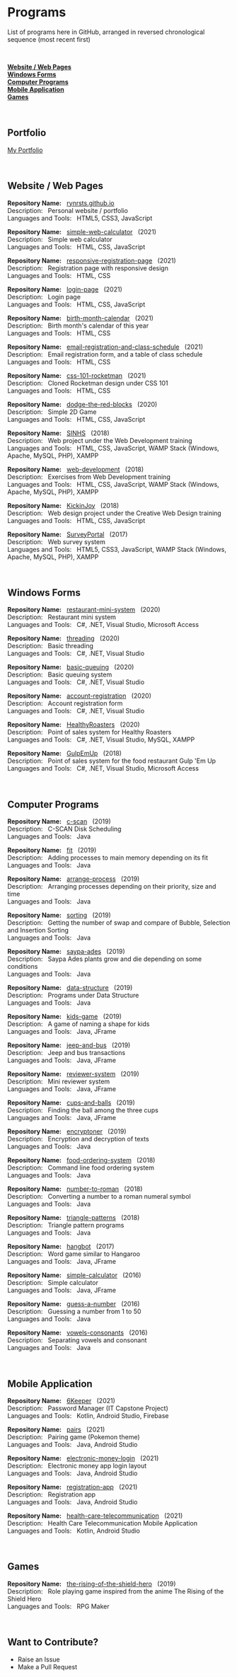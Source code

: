# Programs

List of programs here in GitHub, arranged in reversed chronological sequence (most recent first)

<br>

**[Website / Web Pages](#website-/-web-pages)**<br>
**[Windows Forms](#windows-forms)**<br>
**[Computer Programs](#computer-programs)**<br>
**[Mobile Application](#mobile-application)**<br>
**[Games](#games)**

<br>

## Portfolio

[My Portfolio](https://rynrsts.github.io)

<br>

## Website / Web Pages

**Repository Name:** &nbsp; [rynrsts.github.io](https://github.com/rynrsts/rynrsts.github.io) <br>
Description: &nbsp; Personal website / portfolio <br>
Languages and Tools: &nbsp; HTML5, CSS3, JavaScript

**Repository Name:** &nbsp; [simple-web-calculator](https://github.com/rynrsts/simple-web-calculator) &nbsp; (2021) <br>
Description: &nbsp; Simple web calculator <br>
Languages and Tools: &nbsp; HTML, CSS, JavaScript
<!-- 4th Year, 1st Term (2021) -->

**Repository Name:** &nbsp; [responsive-registration-page](https://github.com/rynrsts/responsive-registration-page) &nbsp; (2021) <br>
Description: &nbsp; Registration page with responsive design <br>
Languages and Tools: &nbsp; HTML, CSS
<!-- 4th Year, 1st Term (2021) -->

**Repository Name:** &nbsp; [login-page](https://github.com/rynrsts/login-page) &nbsp; (2021) <br>
Description: &nbsp; Login page <br>
Languages and Tools: &nbsp; HTML, CSS, JavaScript
<!-- 4th Year, 1st Term (2021) -->

**Repository Name:** &nbsp; [birth-month-calendar](https://github.com/rynrsts/birth-month-calendar) &nbsp; (2021) <br>
Description: &nbsp; Birth month's calendar of this year <br>
Languages and Tools: &nbsp; HTML, CSS
<!-- 4th Year, 1st Term (2021) -->

**Repository Name:** &nbsp; [email-registration-and-class-schedule](https://github.com/rynrsts/email-registration-and-class-schedule) &nbsp; (2021) <br>
Description: &nbsp; Email registration form, and a table of class schedule <br>
Languages and Tools: &nbsp; HTML, CSS
<!-- 4th Year, 1st Term (2021) -->

**Repository Name:** &nbsp; [css-101-rocketman](https://github.com/rynrsts/css-101-rocketman) &nbsp; (2021) <br>
Description: &nbsp; Cloned Rocketman design under CSS 101 <br>
Languages and Tools: &nbsp; HTML, CSS
<!-- Summer (2021) -->

**Repository Name:** &nbsp; [dodge-the-red-blocks](https://github.com/rynrsts/dodge-the-red-blocks) &nbsp; (2020) <br>
Description: &nbsp; Simple 2D Game <br>
Languages and Tools: &nbsp; HTML, CSS, JavaScript
<!-- 3rd Year, 1st Term (2020) -->

**Repository Name:** &nbsp; [SINHS](https://github.com/rynrsts/SINHS) &nbsp; (2018) <br>
Description: &nbsp; Web project under the Web Development training <br>
Languages and Tools: &nbsp; HTML, CSS, JavaScript, WAMP Stack (Windows, Apache, MySQL, PHP), XAMPP
<!-- Summer (2018) -->

**Repository Name:** &nbsp; [web-development](https://github.com/rynrsts/web-development) &nbsp; (2018) <br>
Description: &nbsp; Exercises from Web Development training <br>
Languages and Tools: &nbsp; HTML, CSS, JavaScript, WAMP Stack (Windows, Apache, MySQL, PHP), XAMPP
<!-- Summer (2018) -->

**Repository Name:** &nbsp; [KickinJoy](https://github.com/rynrsts/KickinJoy) &nbsp; (2018) <br>
Description: &nbsp; Web design project under the Creative Web Design training <br>
Languages and Tools: &nbsp; HTML, CSS, JavaScript
<!-- Summer (2018) -->

**Repository Name:** &nbsp; [SurveyPortal](https://github.com/rynrsts/SurveyPortal) &nbsp; (2017) <br>
Description: &nbsp; Web survey system <br>
Languages and Tools: &nbsp; HTML5, CSS3, JavaScript, WAMP Stack (Windows, Apache, MySQL, PHP), XAMPP
<!-- Grade 12, 1st Term (2017) -->

<br>

## Windows Forms

**Repository Name:** &nbsp; [restaurant-mini-system](https://github.com/rynrsts/restaurant-mini-system) &nbsp; (2020) <br>
Description: &nbsp; Restaurant mini system <br>
Languages and Tools: &nbsp; C#, .NET, Visual Studio, Microsoft Access
<!-- 3rd Year, 1st Term (2020) -->

**Repository Name:** &nbsp; [threading](https://github.com/rynrsts/threading) &nbsp; (2020) <br>
Description: &nbsp; Basic threading <br>
Languages and Tools: &nbsp; C#, .NET, Visual Studio
<!-- 3rd Year, 1st Term (2020) -->

**Repository Name:** &nbsp; [basic-queuing](https://github.com/rynrsts/basic-queuing) &nbsp; (2020) <br>
Description: &nbsp; Basic queuing system <br>
Languages and Tools: &nbsp; C#, .NET, Visual Studio
<!-- 3rd Year, 1st Term (2020) -->

**Repository Name:** &nbsp; [account-registration](https://github.com/rynrsts/account-registration) &nbsp; (2020) <br>
Description: &nbsp; Account registration form <br>
Languages and Tools: &nbsp; C#, .NET, Visual Studio
<!-- 3rd Year, 1st Term (2020) -->

**Repository Name:** &nbsp; [HealthyRoasters](https://github.com/rynrsts/HealthyRoasters) &nbsp; (2020) <br>
Description: &nbsp; Point of sales system for Healthy Roasters <br>
Languages and Tools: &nbsp; C#, .NET, Visual Studio, MySQL, XAMPP
<!-- 2nd Year, 2nd Term (2020) -->

**Repository Name:** &nbsp; [GulpEmUp](https://github.com/rynrsts/GulpEmUp) &nbsp; (2018) <br>
Description: &nbsp; Point of sales system for the food restaurant Gulp 'Em Up <br>
Languages and Tools: &nbsp; C#, .NET, Visual Studio, Microsoft Access
<!-- Grade 12, 2nd Term (2018) -->

<br>

## Computer Programs

**Repository Name:** &nbsp; [c-scan](https://github.com/rynrsts/c-scan) &nbsp; (2019) <br>
Description: &nbsp; C-SCAN Disk Scheduling <br>
Languages and Tools: &nbsp; Java
<!-- 2nd Year, 1st Term (2019) -->

**Repository Name:** &nbsp; [fit](https://github.com/rynrsts/fit) &nbsp; (2019) <br>
Description: &nbsp; Adding processes to main memory depending on its fit <br>
Languages and Tools: &nbsp; Java
<!-- 2nd Year, 1st Term (2019) -->

**Repository Name:** &nbsp; [arrange-process](https://github.com/rynrsts/arrange-process) &nbsp; (2019) <br>
Description: &nbsp; Arranging processes depending on their priority, size and time <br>
Languages and Tools: &nbsp; Java
<!-- 2nd Year, 1st Term (2019) -->

**Repository Name:** &nbsp; [sorting](https://github.com/rynrsts/sorting) &nbsp; (2019) <br>
Description: &nbsp; Getting the number of swap and compare of Bubble, Selection and Insertion Sorting <br>
Languages and Tools: &nbsp; Java
<!-- 2nd Year, 1st Term (2019) -->

**Repository Name:** &nbsp; [saypa-ades](https://github.com/rynrsts/saypa-ades) &nbsp; (2019) <br>
Description: &nbsp; Saypa Ades plants grow and die depending on some conditions <br>
Languages and Tools: &nbsp; Java
<!-- 2nd Year, 1st Term (2019) -->

**Repository Name:** &nbsp; [data-structure](https://github.com/rynrsts/data-structure) &nbsp; (2019) <br>
Description: &nbsp; Programs under Data Structure <br>
Languages and Tools: &nbsp; Java
<!-- 2nd Year, 1st Term (2019) -->

**Repository Name:** &nbsp; [kids-game](https://github.com/rynrsts/kids-game) &nbsp; (2019) <br>
Description: &nbsp; A game of naming a shape for kids <br>
Languages and Tools: &nbsp; Java, JFrame
<!-- 1st Year, 2nd Term (2019) -->

**Repository Name:** &nbsp; [jeep-and-bus](https://github.com/rynrsts/jeep-and-bus) &nbsp; (2019) <br>
Description: &nbsp; Jeep and bus transactions <br>
Languages and Tools: &nbsp; Java, JFrame
<!-- 1st Year, 2nd Term (2019) -->

**Repository Name:** &nbsp; [reviewer-system](https://github.com/rynrsts/reviewer-system) &nbsp; (2019) <br>
Description: &nbsp; Mini reviewer system <br>
Languages and Tools: &nbsp; Java, JFrame
<!-- 1st Year, 2nd Term (2019) -->

**Repository Name:** &nbsp; [cups-and-balls](https://github.com/rynrsts/cups-and-balls) &nbsp; (2019) <br>
Description: &nbsp; Finding the ball among the three cups <br>
Languages and Tools: &nbsp; Java, JFrame
<!-- 1st Year, 2nd Term (2019) -->

**Repository Name:** &nbsp; [encryptoner](https://github.com/rynrsts/encryptoner) &nbsp; (2019) <br>
Description: &nbsp; Encryption and decryption of texts <br>
Languages and Tools: &nbsp; Java
<!-- 1st Year, 2nd Term (2019) -->

**Repository Name:** &nbsp; [food-ordering-system](https://github.com/rynrsts/food-ordering-system) &nbsp; (2018) <br>
Description: &nbsp; Command line food ordering system <br>
Languages and Tools: &nbsp; Java
<!-- 1st Year, 1st Term (2018) -->

**Repository Name:** &nbsp; [number-to-roman](https://github.com/rynrsts/number-to-roman) &nbsp; (2018) <br>
Description: &nbsp; Converting a number to a roman numeral symbol <br>
Languages and Tools: &nbsp; Java
<!-- 1st Year, 1st Term (2018) -->

**Repository Name:** &nbsp; [triangle-patterns](https://github.com/rynrsts/triangle-patterns) &nbsp; (2018) <br>
Description: &nbsp; Triangle pattern programs <br>
Languages and Tools: &nbsp; Java
<!-- 1st Year, 1st Term (2018) -->

**Repository Name:** &nbsp; [hangbot](https://github.com/rynrsts/hangbot) &nbsp; (2017) <br>
Description: &nbsp; Word game similar to Hangaroo <br>
Languages and Tools: &nbsp; Java, JFrame
<!-- Grade 12, 1st Term (2017) -->

**Repository Name:** &nbsp; [simple-calculator](https://github.com/rynrsts/simple-calculator) &nbsp; (2016) <br>
Description: &nbsp; Simple calculator <br>
Languages and Tools: &nbsp; Java, JFrame
<!-- Grade 11, 1st Term (2016) -->

**Repository Name:** &nbsp; [guess-a-number](https://github.com/rynrsts/guess-a-number) &nbsp; (2016) <br>
Description: &nbsp; Guessing a number from 1 to 50 <br>
Languages and Tools: &nbsp; Java
<!-- Grade 11, 1st Term (2016) -->

**Repository Name:** &nbsp; [vowels-consonants](https://github.com/rynrsts/vowels-consonants) &nbsp; (2016) <br>
Description: &nbsp; Separating vowels and consonant <br>
Languages and Tools: &nbsp; Java
<!-- Grade 11, 1st Term (2016) -->

<br>

## Mobile Application

**Repository Name:** &nbsp; [6Keeper](https://github.com/rynrsts/6Keeper) &nbsp; (2021) <br>
Description: &nbsp; Password Manager (IT Capstone Project) <br>
Languages and Tools: &nbsp; Kotlin, Android Studio, Firebase
<!-- 4th Year, 1st Term (2021) -->

**Repository Name:** &nbsp; [pairs](https://github.com/rynrsts/pairs) &nbsp; (2021) <br>
Description: &nbsp; Pairing game (Pokemon theme) <br>
Languages and Tools: &nbsp; Java, Android Studio
<!-- 4th Year, 1st Term (2021) -->

**Repository Name:** &nbsp; [electronic-money-login](https://github.com/rynrsts/electronic-money-login) &nbsp; (2021) <br>
Description: &nbsp; Electronic money app login layout <br>
Languages and Tools: &nbsp; Java, Android Studio
<!-- 4th Year, 1st Term (2021) -->

**Repository Name:** &nbsp; [registration-app](https://github.com/rynrsts/registration-app) &nbsp; (2021) <br>
Description: &nbsp; Registration app <br>
Languages and Tools: &nbsp; Java, Android Studio
<!-- 4th Year, 1st Term (2021) -->

**Repository Name:** &nbsp; [health-care-telecommunication](https://github.com/rynrsts/health-care-telecommunication) &nbsp; (2021) <br>
Description: &nbsp; Health Care Telecommunication Mobile Application <br>
Languages and Tools: &nbsp; Kotlin, Android Studio
<!-- 4th Year, 1st Term (2021) -->

<br>

## Games

**Repository Name:** &nbsp; [the-rising-of-the-shield-hero](https://github.com/rynrsts/the-rising-of-the-shield-hero) &nbsp; (2019) <br>
Description: &nbsp; Role playing game inspired from the anime The Rising of the Shield Hero <br>
Languages and Tools: &nbsp; RPG Maker
<!-- 2nd Year, 1st Term (2019) -->

<br>

## Want to Contribute?

- Raise an Issue
- Make a Pull Request
